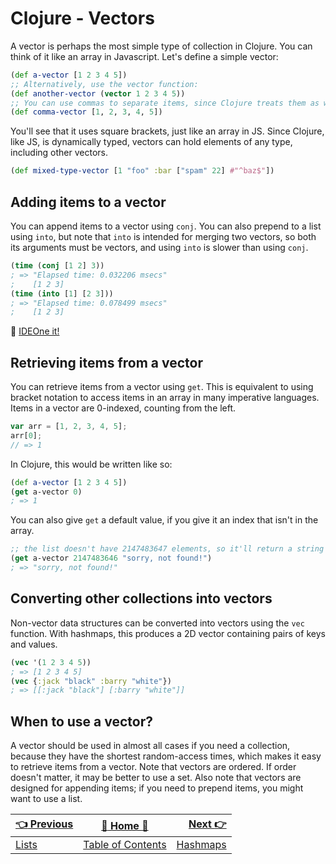 # Clojure - Vectors

A vector is perhaps the most simple type of collection in Clojure. You can think of it like an array in Javascript. Let's define a simple vector:

```clojure
(def a-vector [1 2 3 4 5])
;; Alternatively, use the vector function:
(def another-vector (vector 1 2 3 4 5))
;; You can use commas to separate items, since Clojure treats them as whitespace.
(def comma-vector [1, 2, 3, 4, 5])
```

You'll see that it uses square brackets, just like an array in JS. Since Clojure, like JS, is dynamically typed, vectors can hold elements of any type, including other vectors.

```clojure
(def mixed-type-vector [1 "foo" :bar ["spam" 22] #"^baz$"])
```

## Adding items to a vector

You can append items to a vector using `conj`. You can also prepend to a list using `into`, but note that `into` is intended for merging two vectors, so both its arguments must be vectors, and using `into` is slower than using `conj`.

```clojure
(time (conj [1 2] 3))
; => "Elapsed time: 0.032206 msecs"
;    [1 2 3]
(time (into [1] [2 3]))
; => "Elapsed time: 0.078499 msecs"
;    [1 2 3]
```

:rocket: [IDEOne it!](https://ideone.com/wBSUEd)

## Retrieving items from a vector

You can retrieve items from a vector using `get`. This is equivalent to using bracket notation to access items in an array in many imperative languages. Items in a vector are 0-indexed, counting from the left.

```javascript
var arr = [1, 2, 3, 4, 5];
arr[0];
// => 1
```

In Clojure, this would be written like so:

```clojure
(def a-vector [1 2 3 4 5])
(get a-vector 0)
; => 1
```

You can also give `get` a default value, if you give it an index that isn't in the array.

```clojure
;; the list doesn't have 2147483647 elements, so it'll return a string instead.
(get a-vector 2147483646 "sorry, not found!")
; => "sorry, not found!"
```

## Converting other collections into vectors

Non-vector data structures can be converted into vectors using the `vec` function. With hashmaps, this produces a 2D vector containing pairs of keys and values.

```clojure
(vec '(1 2 3 4 5))
; => [1 2 3 4 5]
(vec {:jack "black" :barry "white"})
; => [[:jack "black"] [:barry "white"]]
```

## When to use a vector?

A vector should be used in almost all cases if you need a collection, because they have the shortest random-access times, which makes it easy to retrieve items from a vector. Note that vectors are ordered. If order doesn't matter, it may be better to use a set. Also note that vectors are designed for appending items; if you need to prepend items, you might want to use a list.


| [:point_left: Previous](Clojure-Lists) | [:book: Home :book:](Clojure) | [Next :point_right:](Clojure-Hashmaps)|
|:---|:---:|----:|
| [Lists](Clojure-Lists) | [Table of Contents](Clojure) | [Hashmaps](Clojure-Hashmaps)|
